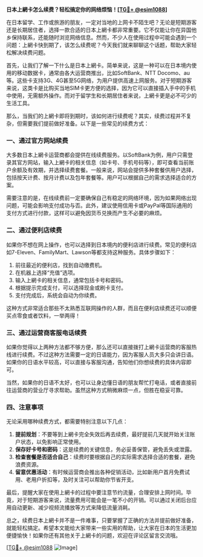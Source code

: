 **日本上網卡怎么续费？轻松搞定你的网络烦恼！[[TG💪+ @esim1088](https://t.me/s/esim1088)]**

在日本留学、工作或旅游的朋友，一定对当地的上网卡不陌生吧？无论是短期游客还是长期居住者，选择一款合适的日本上網卡都非常重要。它不仅能让你在异国他乡保持联系，还能随时浏览网络信息。然而，不少人在使用过程中可能会遇到一个问题：上網卡快到期了，该怎么续费呢？今天我们就来聊聊这个话题，帮助大家轻松解决续费问题。

首先，让我们了解一下什么是日本上網卡。简单来说，这是一种可以在日本境内使用的移动数据卡，通常由各大运营商推出，比如SoftBank、NTT Docomo、au等。这些卡支持3G、4G甚至5G网络，为用户提供高速上网服务。对于短期游客来说，这类卡是比购买当地SIM卡更方便的选择，因为它可以直接插入手中的手机中使用，无需额外操作。而对于留学生和长期居住者来说，上網卡更是必不可少的生活工具。

那么，当我们的上網卡即将到期时，该如何进行续费呢？其实，续费过程并不复杂，但需要我们提前做好准备。以下是一些常见的续费方式：

### 一、通过官方网站续费

大多数日本上網卡运营商都会提供在线续费服务。以SoftBank为例，用户只需登录其官方网站，输入上網卡的相关信息（如卡号、手机号码等），即可查看当前账户余额及有效期，并选择续费套餐。一般来说，网站会提供多种套餐供用户选择，包括按天计费、按月计费以及包年套餐等。用户可以根据自己的需求选择适合的方案。

需要注意的是，在线续费前一定要确保自己有稳定的网络环境，因为如果网络出现问题，可能会影响支付成功与否。此外，建议使用信用卡或PayPal等国际通用的支付方式进行付款，这样可以避免因货币兑换而产生不必要的麻烦。

### 二、通过便利店续费

如果你不想在网上操作，也可以选择到日本境内的便利店进行续费。常见的便利店如7-Eleven、FamilyMart、Lawson等都支持这种服务。具体步骤如下：

1. 前往最近的便利店，找到自动缴费机。
2. 在机器上选择“充值”选项。
3. 输入上網卡的相关信息，通常包括卡号和密码。
4. 根据提示完成支付，可以选择现金或刷卡支付。
5. 支付完成后，系统会自动为你续费。

这种方式非常适合那些不太熟悉互联网操作的人群，而且在便利店续费还可以顺便买点零食或者饮料，一举两得！

### 三、通过运营商客服电话续费

如果你觉得以上两种方法都不够方便，那么还可以直接拨打上網卡运营商的客服热线进行续费。不过这种方法需要一定的日语能力，因为客服人员大多只会讲日语。如果你的日语水平较高，可以直接与客服沟通，告知他们你想续费的具体内容即可。

当然，如果你的日语不太好，也可以让身边懂日语的朋友帮忙打电话，或者直接前往运营商的营业厅寻求帮助。虽然这种方式稍微麻烦一点，但胜在稳妥可靠。

### 四、注意事项

无论采用哪种续费方式，都需要特别注意以下几点：

1. **提前规划**：不要等到上網卡完全失效后再去续费，最好提前几天就开始关注账户状态，以免影响正常使用。
2. **保存好卡号和密码**：这是续费的关键信息，务必妥善保管，避免丢失或泄露。
3. **检查套餐是否适合自己**：续费时要根据自己的实际需求选择合适的套餐，避免浪费资源。
4. **留意优惠活动**：有时候运营商会推出各种促销活动，比如新用户首月免费试用、老用户折扣等，及时关注可以帮助你节省开支。

最后，提醒大家在使用上網卡的过程中要注意节约流量，合理安排上网时间。毕竟，对于短期游客来说，流量费用可能会是一笔不小的开销。可以通过关闭后台应用自动更新、减少视频流播放等方式来降低流量消耗。

总之，续费日本上網卡并不是一件难事，只要掌握了正确的方法并提前做好准备，就能轻松搞定。希望本文能给大家带来一些实用的帮助，让大家在日本的生活更加便捷愉快！如果你还有其他关于上網卡的问题，欢迎在评论区留言交流哦。

[[TG💪+ @esim1088](https://t.me/s/esim1088) ![Image](https://i.postimg.cc/4NQfJmqS/Snipaste-2025-05-13-00-14-12.png)]